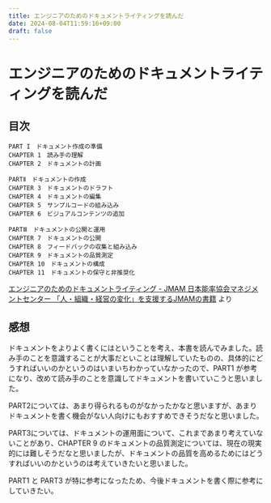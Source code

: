 ```yaml
---
title: エンジニアのためのドキュメントライティングを読んだ
date: 2024-08-04T11:59:16+09:00
draft: false
---
```


# エンジニアのためのドキュメントライティングを読んだ



## 目次

```
PART I　ドキュメント作成の準備
CHAPTER 1　読み手の理解
CHAPTER 2　ドキュメントの計画

PARTⅡ　ドキュメントの作成
CHAPTER 3　ドキュメントのドラフト
CHAPTER 4　ドキュメントの編集
CHAPTER 5　サンプルコードの組み込み
CHAPTER 6　ビジュアルコンテンツの追加

PARTⅢ　ドキュメントの公開と運用
CHAPTER 7　ドキュメントの公開
CHAPTER 8　フィードバックの収集と組み込み
CHAPTER 9　ドキュメントの品質測定
CHAPTER 10　ドキュメントの構成
CHAPTER 11　ドキュメントの保守と非推奨化 
```

[エンジニアのためのドキュメントライティング - JMAM 日本能率協会マネジメントセンター 「人・組織・経営の変化」を支援するJMAMの書籍](https://pub.jmam.co.jp/book/b622627.html) より



## 感想

ドキュメントをよりよく書くにはということを考え、本書を読んでみました。読み手のことを意識することが大事だといことは理解していたものの、具体的にどうすればいいのかというのはいまいちわかっていなかったので、PART1 が参考になり、改めて読み手のことを意識してドキュメントを書いていこうと思いました。

PART2については、あまり得られるものがなかったかなと思いますが、あまりドキュメントを書く機会がない人向けにもおすすめできそうだなと思いました。

PART3については、ドキュメントの運用面について、これまであまり考えていないことがあり、CHAPTER 9 のドキュメントの品質測定については、現在の現実的には難しそうだなと思いましたが、ドキュメントの品質を高めるためにはどうすればいいのかというのは考えていきたいと思いました。

PART1 と PART3 が特に参考になったため、今後ドキュメントを書く際に参考にしていきたい。
